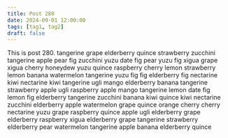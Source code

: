 ```yaml
---
title: Post 280
date: 2024-09-01 12:00:00
tags: [tag1, tag2]
draft: false
---
```

This is post 280.
tangerine
grape
elderberry
quince
strawberry
zucchini
tangerine
apple
pear
fig
zucchini
yuzu
date
fig
pear
yuzu
fig
xigua
grape
xigua
cherry
honeydew
yuzu
quince
raspberry
cherry
lemon
strawberry
lemon
banana
watermelon
tangerine
yuzu
fig
fig
elderberry
fig
nectarine
kiwi
nectarine
kiwi
tangerine
ugli
mango
elderberry
banana
tangerine
strawberry
apple
ugli
raspberry
apple
mango
tangerine
lemon
date
fig
lemon
fig
elderberry
tangerine
zucchini
banana
kiwi
quince
kiwi
nectarine
zucchini
elderberry
apple
watermelon
grape
quince
orange
cherry
cherry
nectarine
yuzu
grape
raspberry
quince
apple
ugli
elderberry
grape
elderberry
raspberry
xigua
elderberry
grape
tangerine
strawberry
elderberry
pear
watermelon
tangerine
apple
banana
elderberry
quince
